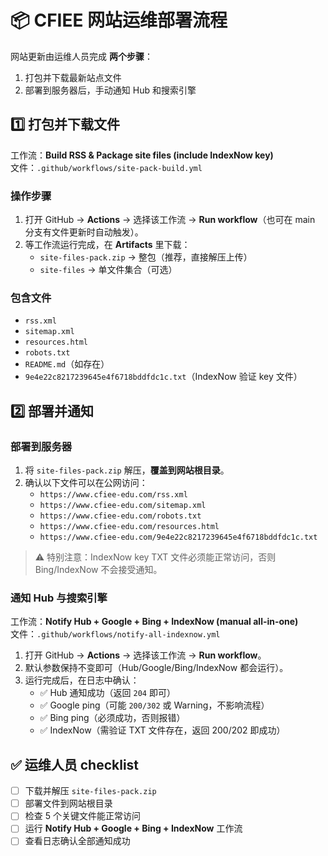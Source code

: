 # 📦 CFIEE 网站运维部署流程

网站更新由运维人员完成 **两个步骤**：
1. 打包并下载最新站点文件  
2. 部署到服务器后，手动通知 Hub 和搜索引擎  

## 1️⃣ 打包并下载文件

工作流：**Build RSS & Package site files (include IndexNow key)**  
文件：`.github/workflows/site-pack-build.yml`

### 操作步骤
1. 打开 GitHub → **Actions** → 选择该工作流 → **Run workflow**（也可在 main 分支有文件更新时自动触发）。  
2. 等工作流运行完成，在 **Artifacts** 里下载：  
   - `site-files-pack.zip` → 整包（推荐，直接解压上传）  
   - `site-files` → 单文件集合（可选）  

### 包含文件
- `rss.xml`  
- `sitemap.xml`  
- `resources.html`  
- `robots.txt`  
- `README.md`（如存在）  
- `9e4e22c8217239645e4f6718bddfdc1c.txt`（IndexNow 验证 key 文件）

## 2️⃣ 部署并通知

### 部署到服务器
1. 将 `site-files-pack.zip` 解压，**覆盖到网站根目录**。  
2. 确认以下文件可以在公网访问：  
   - `https://www.cfiee-edu.com/rss.xml`  
   - `https://www.cfiee-edu.com/sitemap.xml`  
   - `https://www.cfiee-edu.com/robots.txt`  
   - `https://www.cfiee-edu.com/resources.html`  
   - `https://www.cfiee-edu.com/9e4e22c8217239645e4f6718bddfdc1c.txt`  

> ⚠️ 特别注意：IndexNow key TXT 文件必须能正常访问，否则 Bing/IndexNow 不会接受通知。

### 通知 Hub 与搜索引擎

工作流：**Notify Hub + Google + Bing + IndexNow (manual all-in-one)**  
文件：`.github/workflows/notify-all-indexnow.yml`

1. 打开 GitHub → **Actions** → 选择该工作流 → **Run workflow**。  
2. 默认参数保持不变即可（Hub/Google/Bing/IndexNow 都会运行）。  
3. 运行完成后，在日志中确认：  
   - ✅ Hub 通知成功（返回 `204` 即可）  
   - ✅ Google ping（可能 `200/302` 或 Warning，不影响流程）  
   - ✅ Bing ping（必须成功，否则报错）  
   - ✅ IndexNow（需验证 TXT 文件存在，返回 200/202 即成功）

## ✅ 运维人员 checklist
- [ ] 下载并解压 `site-files-pack.zip`  
- [ ] 部署文件到网站根目录  
- [ ] 检查 5 个关键文件能正常访问  
- [ ] 运行 **Notify Hub + Google + Bing + IndexNow** 工作流  
- [ ] 查看日志确认全部通知成功  
